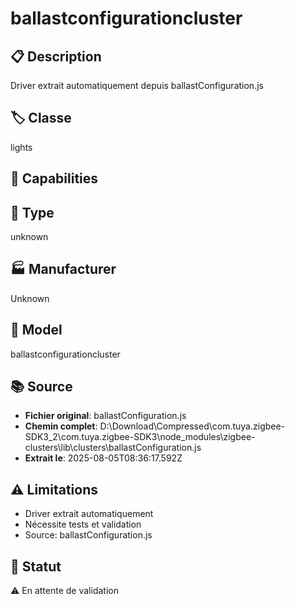 # ballastconfigurationcluster

## 📋 Description
Driver extrait automatiquement depuis ballastConfiguration.js

## 🏷️ Classe
lights

## 🔧 Capabilities


## 📡 Type
unknown

## 🏭 Manufacturer
Unknown

## 📱 Model
ballastconfigurationcluster

## 📚 Source
- **Fichier original**: ballastConfiguration.js
- **Chemin complet**: D:\Download\Compressed\com.tuya.zigbee-SDK3_2\com.tuya.zigbee-SDK3\node_modules\zigbee-clusters\lib\clusters\ballastConfiguration.js
- **Extrait le**: 2025-08-05T08:36:17.592Z

## ⚠️ Limitations
- Driver extrait automatiquement
- Nécessite tests et validation
- Source: ballastConfiguration.js

## 🚀 Statut
⚠️ En attente de validation
